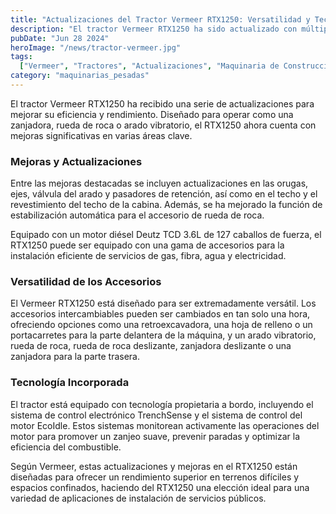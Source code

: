 ```yaml
---
title: "Actualizaciones del Tractor Vermeer RTX1250: Versatilidad y Tecnología Mejoradas"
description: "El tractor Vermeer RTX1250 ha sido actualizado con múltiples mejoras para aumentar la eficiencia y el rendimiento en la instalación de servicios públicos."
pubDate: "Jun 28 2024"
heroImage: "/news/tractor-vermeer.jpg"
tags:
  ["Vermeer", "Tractores", "Actualizaciones", "Maquinaria de Construcción"]
category: "maquinarias_pesadas"
---
```


El tractor Vermeer RTX1250 ha recibido una serie de actualizaciones para mejorar su eficiencia y rendimiento. Diseñado para operar como una zanjadora, rueda de roca o arado vibratorio, el RTX1250 ahora cuenta con mejoras significativas en varias áreas clave.

### Mejoras y Actualizaciones

Entre las mejoras destacadas se incluyen actualizaciones en las orugas, ejes, válvula del arado y pasadores de retención, así como en el techo y el revestimiento del techo de la cabina. Además, se ha mejorado la función de estabilización automática para el accesorio de rueda de roca.

Equipado con un motor diésel Deutz TCD 3.6L de 127 caballos de fuerza, el RTX1250 puede ser equipado con una gama de accesorios para la instalación eficiente de servicios de gas, fibra, agua y electricidad.

### Versatilidad de los Accesorios

El Vermeer RTX1250 está diseñado para ser extremadamente versátil. Los accesorios intercambiables pueden ser cambiados en tan solo una hora, ofreciendo opciones como una retroexcavadora, una hoja de relleno o un portacarretes para la parte delantera de la máquina, y un arado vibratorio, rueda de roca, rueda de roca deslizante, zanjadora deslizante o una zanjadora para la parte trasera.

### Tecnología Incorporada

El tractor está equipado con tecnología propietaria a bordo, incluyendo el sistema de control electrónico TrenchSense y el sistema de control del motor EcoIdle. Estos sistemas monitorean activamente las operaciones del motor para promover un zanjeo suave, prevenir paradas y optimizar la eficiencia del combustible.

Según Vermeer, estas actualizaciones y mejoras en el RTX1250 están diseñadas para ofrecer un rendimiento superior en terrenos difíciles y espacios confinados, haciendo del RTX1250 una elección ideal para una variedad de aplicaciones de instalación de servicios públicos.
